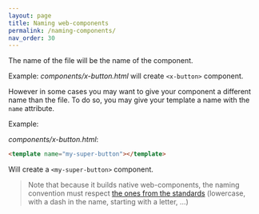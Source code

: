 ```yaml
---
layout: page
title: Naming web-components
permalink: /naming-components/
nav_order: 30
---
```


The name of the file will be the name of the component.

Example: _components/x-button.html_ will create `<x-button>` component.

However in some cases you may want to give your component a different name than the file.
To do so, you may give your template a name with the `name` attribute.

Example:

_components/x-button.html_:

```html
<template name="my-super-button"></template>
```

Will create a `<my-super-button>` component.

> Note that because it builds native web-components, the naming convention must respect
[the ones from the standards](http://w3c.github.io/webcomponents/spec/custom/#valid-custom-element-name) (lowercase, with a dash in the name, starting with a letter, …)
